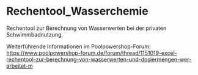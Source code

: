 # Rechentool_Wasserchemie
Rechentool zur Berechnung von Wasserwerten bei der privaten Schwimmbadnutzung.

Weiterführende Informationen im Poolpowershop-Forum: https://www.poolpowershop-forum.de/forum/thread/1151019-excel-rechentool-zur-berechnung-von-wasserwerten-und-dosiermengen-wer-arbeitet-m
